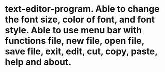 # text-editor-program. Able to change the font size, color of font, and font style. Able to use menu bar with functions file, new file, open file, save file, exit, edit, cut, copy, paste, help and about.
